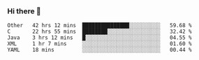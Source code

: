 ### Hi there 👋

<!--
**WShiBin/WShiBin** is a ✨ _special_ ✨ repository because its `README.md` (this file) appears on your GitHub profile.

Here are some ideas to get you started:

- 🔭 I’m currently working on ...
- 🌱 I’m currently learning ...
- 👯 I’m looking to collaborate on ...
- 🤔 I’m looking for help with ...
- 💬 Ask me about ...
- 📫 How to reach me: ...
- 😄 Pronouns: ...
- ⚡ Fun fact: ...
-->

<!--START_SECTION:waka-->
```text
Other   42 hrs 12 mins  ███████████████░░░░░░░░░░   59.68 % 
C       22 hrs 55 mins  ████████░░░░░░░░░░░░░░░░░   32.42 % 
Java    3 hrs 12 mins   █░░░░░░░░░░░░░░░░░░░░░░░░   04.55 % 
XML     1 hr 7 mins     ░░░░░░░░░░░░░░░░░░░░░░░░░   01.60 % 
YAML    18 mins         ░░░░░░░░░░░░░░░░░░░░░░░░░   00.44 %
```
<!--END_SECTION:waka-->
